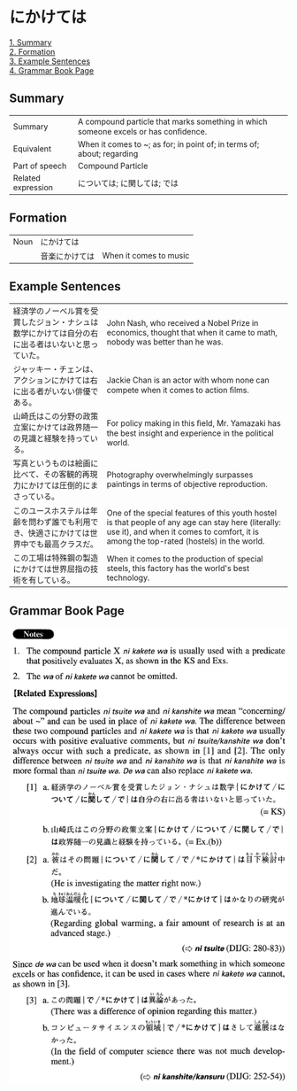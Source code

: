# にかけては

[1. Summary](#summary)<br>
[2. Formation](#formation)<br>
[3. Example Sentences](#example-sentences)<br>
[4. Grammar Book Page](#grammar-book-page)<br>


## Summary

<table><tr>   <td>Summary</td>   <td>A compound particle that marks something in which someone excels or has conﬁdence.</td></tr><tr>   <td>Equivalent</td>   <td>When it comes to ~; as for; in point of; in terms of; about; regarding</td></tr><tr>   <td>Part of speech</td>   <td>Compound Particle</td></tr><tr>   <td>Related expression</td>   <td>については; に関しては; では</td></tr></table>

## Formation

<table class="table"><tbody><tr class="tr head"><td class="td"><span class="bold">Noun</span></td><td class="td"><span class="concept">にかけては</span></td><td class="td"></td></tr><tr class="tr"><td class="td"></td><td class="td"><span>音楽</span><span class="concept">にかけては</span></td><td class="td"><span>When it comes to music</span></td></tr></tbody></table>

## Example Sentences

<table><tr>   <td>経済学のノーベル賞を受賞したジョン・ナシュは数学にかけては自分の右に出る者はいないと思っていた。</td>   <td>John Nash, who received a Nobel Prize in economics, thought that when it came to math, nobody was better than he was.</td></tr><tr>   <td>ジャッキー・チェンは、アクションにかけては右に出る者がいない俳優である。</td>   <td>Jackie Chan is an actor with whom none can compete when it comes to action ﬁlms.</td></tr><tr>   <td>山崎氏はこの分野の政策立案にかけては政界随一の見識と経験を持っている。</td>   <td>For policy making in this ﬁeld, Mr. Yamazaki has the best insight and experience in the political world.</td></tr><tr>   <td>写真というものは絵画に比べて、その客観的再現力にかけては圧倒的にまさっている。</td>   <td>Photography overwhelmingly surpasses paintings in terms of objective reproduction.</td></tr><tr>   <td>このユースホステルは年齢を問わず誰でも利用でき、快適さにかけては世界中でも最高クラスだ。</td>   <td>One of the special features of this youth hostel is that people of any age can stay here (literally: use it), and when it comes to comfort, it is among the top-rated (hostels) in the world.</td></tr><tr>   <td>この工場は特殊鋼の製造にかけては世界屈指の技術を有している。</td>   <td>When it comes to the production of special steels, this factory has the world's best technology.</td></tr></table>

## Grammar Book Page

![](../img/Advancedにかけては.png)

